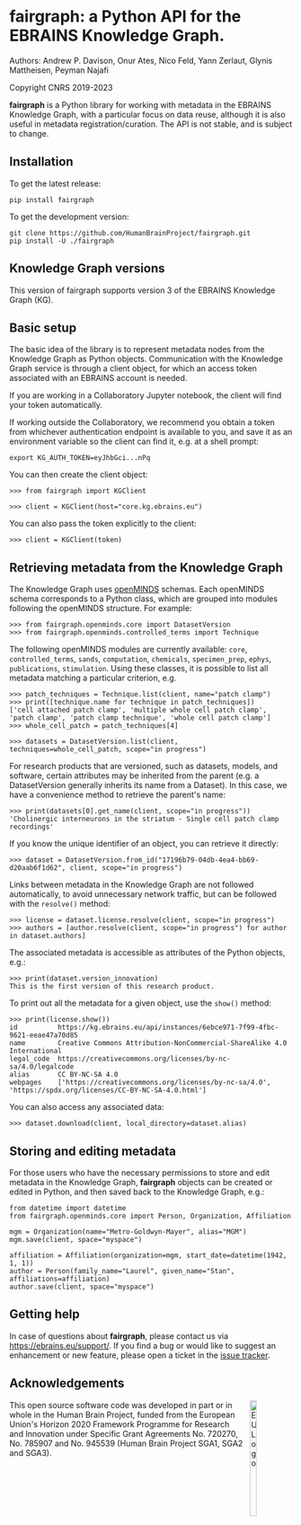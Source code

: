 # fairgraph: a Python API for the EBRAINS Knowledge Graph.

Authors: Andrew P. Davison, Onur Ates, Nico Feld, Yann Zerlaut, Glynis Mattheisen, Peyman Najafi

Copyright CNRS 2019-2023

**fairgraph** is a Python library for working with metadata
in the EBRAINS Knowledge Graph, with a particular focus on data reuse,
although it is also useful in metadata registration/curation.
The API is not stable, and is subject to change.

## Installation

To get the latest release:

```
pip install fairgraph
```

To get the development version:

```
git clone https://github.com/HumanBrainProject/fairgraph.git
pip install -U ./fairgraph
```

## Knowledge Graph versions

This version of fairgraph supports version 3 of the EBRAINS Knowledge Graph (KG).

## Basic setup

The basic idea of the library is to represent metadata nodes from the Knowledge Graph as Python objects.
Communication with the Knowledge Graph service is through a client object,
for which an access token associated with an EBRAINS account is needed.

If you are working in a Collaboratory Jupyter notebook, the client will find your token automatically.

If working outside the Collaboratory, we recommend you obtain a token from whichever authentication endpoint
is available to you, and save it as an environment variable so the client can find it, e.g. at a shell prompt:

```
export KG_AUTH_TOKEN=eyJhbGci...nPq
```

You can then create the client object:

```
>>> from fairgraph import KGClient

>>> client = KGClient(host="core.kg.ebrains.eu")
```

You can also pass the token explicitly to the client:

```
>>> client = KGClient(token)
```


## Retrieving metadata from the Knowledge Graph

The Knowledge Graph uses [openMINDS](https://github.com/HumanBrainProject/openMINDS) schemas.
Each openMINDS schema corresponds to a Python class, which are grouped into modules
following the openMINDS structure. For example:

```
>>> from fairgraph.openminds.core import DatasetVersion
>>> from fairgraph.openminds.controlled_terms import Technique
```

The following openMINDS modules are currently available: `core`, `controlled_terms`, `sands`, `computation`, `chemicals`, `specimen_prep`, `ephys`, `publications`, `stimulation`.
Using these classes, it is possible to list all metadata matching a particular criterion, e.g.

```
>>> patch_techniques = Technique.list(client, name="patch clamp")
>>> print([technique.name for technique in patch_techniques])
['cell attached patch clamp', 'multiple whole cell patch clamp', 'patch clamp', 'patch clamp technique', 'whole cell patch clamp']
>>> whole_cell_patch = patch_techniques[4]
```

```
>>> datasets = DatasetVersion.list(client, techniques=whole_cell_patch, scope="in progress")
```

For research products that are versioned, such as datasets, models, and software, certain attributes may be inherited from the parent (e.g. a DatasetVersion generally inherits its name from a Dataset). In this case, we have a convenience method to retrieve the parent's name:

```
>>> print(datasets[0].get_name(client, scope="in progress"))
'Cholinergic interneurons in the striatum - Single cell patch clamp recordings'
```

If you know the unique identifier of an object, you can retrieve it directly:

```
>>> dataset = DatasetVersion.from_id("17196b79-04db-4ea4-bb69-d20aab6f1d62", client, scope="in progress")
```

Links between metadata in the Knowledge Graph are not followed automatically,
to avoid unnecessary network traffic, but can be followed with the `resolve()` method:

```
>>> license = dataset.license.resolve(client, scope="in progress")
>>> authors = [author.resolve(client, scope="in progress") for author in dataset.authors]
```

The associated metadata is accessible as attributes of the Python objects, e.g.:

```
>>> print(dataset.version_innovation)
This is the first version of this research product.
```

To print out all the metadata for a given object, use the `show()` method:

```
>>> print(license.show())
id          https://kg.ebrains.eu/api/instances/6ebce971-7f99-4fbc-9621-eeae47a70d85
name        Creative Commons Attribution-NonCommercial-ShareAlike 4.0 International
legal_code  https://creativecommons.org/licenses/by-nc-sa/4.0/legalcode
alias       CC BY-NC-SA 4.0
webpages    ['https://creativecommons.org/licenses/by-nc-sa/4.0', 'https://spdx.org/licenses/CC-BY-NC-SA-4.0.html']
```

You can also access any associated data:

```
>>> dataset.download(client, local_directory=dataset.alias)
```


## Storing and editing metadata

For those users who have the necessary permissions to store and edit metadata in the Knowledge Graph,
**fairgraph** objects can be created or edited in Python, and then saved back to the Knowledge Graph, e.g.:

```
from datetime import datetime
from fairgraph.openminds.core import Person, Organization, Affiliation

mgm = Organization(name="Metro-Goldwyn-Mayer", alias="MGM")
mgm.save(client, space="myspace")

affiliation = Affiliation(organization=mgm, start_date=datetime(1942, 1, 1))
author = Person(family_name="Laurel", given_name="Stan", affiliations=affiliation)
author.save(client, space="myspace")
```

## Getting help

In case of questions about **fairgraph**, please contact us via https://ebrains.eu/support/.
If you find a bug or would like to suggest an enhancement or new feature,
please open a ticket in the [issue tracker](https://github.com/HumanBrainProject/fairgraph/issues).

## Acknowledgements

<div><img src="https://www.braincouncil.eu/wp-content/uploads/2018/11/wsi-imageoptim-EU-Logo.jpg" alt="EU Logo" height="23%" width="15%" align="right" style="margin-left: 10px"></div>

This open source software code was developed in part or in whole in the Human Brain Project, funded from the European Union's Horizon 2020 Framework Programme for Research and Innovation under Specific Grant Agreements No. 720270, No. 785907 and No. 945539 (Human Brain Project SGA1, SGA2 and SGA3).
